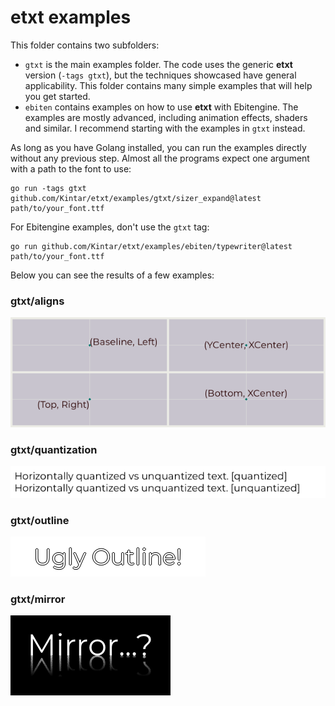# etxt examples
This folder contains two subfolders:
- `gtxt` is the main examples folder. The code uses the generic **etxt** version (`-tags gtxt`), but the techniques showcased have general applicability. This folder contains many simple examples that will help you get started.
- `ebiten` contains examples on how to use **etxt** with Ebitengine. The examples are mostly advanced, including animation effects, shaders and similar. I recommend starting with the examples in `gtxt` instead.

As long as you have Golang installed, you can run the examples directly without any previous step. Almost all the programs expect one argument with a path to the font to use:
```
go run -tags gtxt github.com/Kintar/etxt/examples/gtxt/sizer_expand@latest path/to/your_font.ttf
```

For Ebitengine examples, don't use the `gtxt` tag:
```
go run github.com/Kintar/etxt/examples/ebiten/typewriter@latest path/to/your_font.ttf
```

Below you can see the results of a few examples:

### gtxt/aligns
![](https://github.com/Kintar/etxt/blob/main/docs/img/gtxt_aligns.png?raw=true)

### gtxt/quantization
![](https://github.com/Kintar/etxt/blob/main/docs/img/gtxt_quantization.png?raw=true)

### gtxt/outline
![](https://github.com/Kintar/etxt/blob/main/docs/img/gtxt_outline.png?raw=true)

### gtxt/mirror
![](https://github.com/Kintar/etxt/blob/main/docs/img/gtxt_mirror.png?raw=true)
